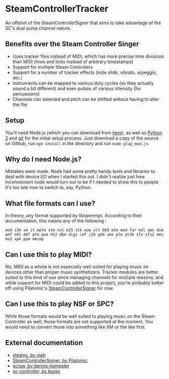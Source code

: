 SteamControllerTracker
======================
An offshot of the SteamControllerSigner that aims to take advantage of the SC's dual pulse channel nature.

Benefits over the Steam Controller Singer
-----------------------------------------
* Uses tracker files instead of MIDI, which has more precise time divisions than MIDI (lines and ticks instead of arbitrary timestamps)
* Support for multiple Steam Controllers
* Support for a number of tracker effects (note slide, vibrato, arpeggio, etc.)
* Instruments can be mapped to various duty cycles (so they actually sound a bit different) and even pulses of various intensity (for percussions)
* Channels can selected and pitch can be shifted without having to alter the file

Setup
-----
You'll need Node.js (which you can download from [here][2]), as well as [Python 2][4] and [git][5] for the initial setup
process. Just download a copy of the source on Github, run `npm install` in the directory and run `node play_mod.js`.

Why do I need Node.js?
----------------------
Mistakes were made. Node had some pretty handy tools and libraries to deal with device I/O when I started this out. I didn't realize
just how inconveinient node would turn out to be if I needed to show this to people it's too late now to switch to, say, Python.

What file formats can I use?
----------------------------
In theory, any format supported by libopenmpt. According to their documentation, this means any of the following :

`mod s3m xm it mptm stm nst m15 stk wow ult 669 mtm med far mdl ams dsm amf okt dmf ptm psm mt2 dbm digi imf j2b gdm umx plm pt36 sfx sfx2 mms mo3 xpk ppm mmcmp`

Can I use this to play MIDI?
----------------------------
No, MIDI as a whole is not especially well suited for playing music on devices other than proper music synthetizers.
Tracker modules are better suited to this kind of use since managing channels for multiple reasons, and while support
for MIDI could be added to this project, you're probably better off using Pilatomic's [SteamControllerSigner][1] for now.

Can I use this to play NSF or SPC?
----------------------------------------
While those formats would be well suited to playing music on the Steam Controller as well,
those formats are not supported at the moment. You would need to convert those into something
like XM or the like first.

External documentation
----------------------
* [steamy, by meh](https://github.com/meh/steamy/blob/master/controller/README.md)
* [SteamControllerSigner, by Pilatomic](https://gitlab.com/Pilatomic/SteamControllerSinger/blob/master/main.cpp)
* [scraw, by dennis-hamester](https://dennis-hamester.gitlab.io/scraw/protocol/)
* [sc-controller, by kozec](https://github.com/kozec/sc-controller/blob/master/scc/drivers/sc_dongle.py)

[1]:https://sourceforge.net/projects/steam-controller-singer/
[2]:https://nodejs.org
[3]:https://github.com/sm-Fifteen/SteamControllerTracker/releases
[4]:https://www.python.org/downloads/
[5]:https://git-scm.com/downloads
